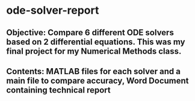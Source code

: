 # ode-solver-report

## Objective: Compare 6 different ODE solvers based on 2 differential equations. This was my final project for my Numerical Methods class.

## Contents: MATLAB files for each solver and a main file to compare accuracy, Word Document containing technical report
